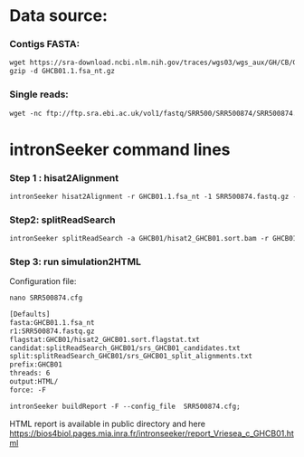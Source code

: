 Data source:
============

### Contigs FASTA: 

```diff
wget https://sra-download.ncbi.nlm.nih.gov/traces/wgs03/wgs_aux/GH/CB/GHCB01/GHCB01.1.fsa_nt.gz
gzip -d GHCB01.1.fsa_nt.gz
```

### Single reads:

```diff
wget -nc ftp://ftp.sra.ebi.ac.uk/vol1/fastq/SRR500/SRR500874/SRR500874.fastq.gz

```

intronSeeker command lines
============================

### Step 1 : hisat2Alignment

```diff
intronSeeker hisat2Alignment -r GHCB01.1.fsa_nt -1 SRR500874.fastq.gz --prefix GHCB01 -o GHCB01 -t 12
```

### Step2: splitReadSearch

```diff
intronSeeker splitReadSearch -a GHCB01/hisat2_GHCB01.sort.bam -r GHCB01.1.fsa_nt --prefix GHCB01 --output splitReadSearch_GHCB01
```

### Step 3: run simulation2HTML

Configuration file:
```diff
nano SRR500874.cfg
```

```diff
[Defaults]
fasta:GHCB01.1.fsa_nt
r1:SRR500874.fastq.gz
flagstat:GHCB01/hisat2_GHCB01.sort.flagstat.txt
candidat:splitReadSearch_GHCB01/srs_GHCB01_candidates.txt
split:splitReadSearch_GHCB01/srs_GHCB01_split_alignments.txt
prefix:GHCB01
threads: 6                
output:HTML/
force: -F
```


```diff
intronSeeker buildReport -F --config_file  SRR500874.cfg;

```

HTML report is available in public directory and here https://bios4biol.pages.mia.inra.fr/intronseeker/report_Vriesea_c_GHCB01.html

